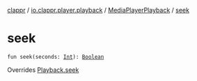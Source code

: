 [clappr](../../index.md) / [io.clappr.player.playback](../index.md) / [MediaPlayerPlayback](index.md) / [seek](./seek.md)

# seek

`fun seek(seconds: `[`Int`](https://kotlinlang.org/api/latest/jvm/stdlib/kotlin/-int/index.html)`): `[`Boolean`](https://kotlinlang.org/api/latest/jvm/stdlib/kotlin/-boolean/index.html)

Overrides [Playback.seek](../../io.clappr.player.components/-playback/seek.md)

